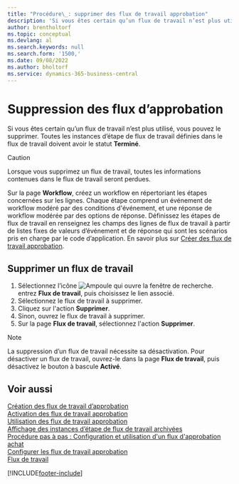 ```yaml
---
title: "Procédure\_: supprimer des flux de travail approbation"
description: 'Si vous êtes certain qu’un flux de travail n’est plus utilisé, vous pouvez le supprimer. Toutes les instances d’étape de flux de travail définies dans leflux de travail doivent avoir le statut **Terminé**.'
author: brentholtorf
ms.topic: conceptual
ms.devlang: al
ms.search.keywords: null
ms.search.form: '1500,'
ms.date: 09/08/2022
ms.author: bholtorf
ms.service: dynamics-365-business-central
---
```

# Suppression des flux d’approbation

Si vous êtes certain qu’un flux de travail n’est plus utilisé, vous pouvez le supprimer. Toutes les instances d’étape de flux de travail définies dans le flux de travail doivent avoir le statut **Terminé**.

> [!CAUTION]
> Lorsque vous supprimez un flux de travail, toutes les informations contenues dans le flux de travail seront perdues.

Sur la page **Workflow**, créez un workflow en répertoriant les étapes concernées sur les lignes. Chaque étape comprend un événement de workflow modéré par des conditions d'événement, et une réponse de workflow modérée par des options de réponse. Définissez les étapes de flux de travail en renseignez les champs des lignes de flux de travail à partir de listes fixes de valeurs d’événement et de réponse qui sont les scénarios pris en charge par le code d’application. En savoir plus sur [Créer des flux de travail approbation](across-how-to-create-workflows.md).

## Supprimer un flux de travail

1. Sélectionnez l’icône ![Ampoule qui ouvre la fenêtre de recherche.](media/ui-search/search_small.png "Dites-moi ce que vous voulez faire") entrez **Flux de travail**, puis choisissez le lien associé.
2. Sélectionnez le flux de travail à supprimer.
3. Cliquez sur l'action **Supprimer**.
4. Sinon, ouvrez le flux de travail à supprimer.
5. Sur la page **Flux de travail**, sélectionnez l'action **Supprimer**.

> [!NOTE]
> La suppression d’un flux de travail nécessite sa désactivation. Pour désactiver un flux de travail, ouvrez-le dans la page **Flux de travail**, puis désactivez le bouton à bascule **Activé**.

## Voir aussi

[Création des flux de travail d’approbation](across-how-to-create-workflows.md)  
[Activation des flux de travail approbation](across-how-to-enable-workflows.md)  
[Utilisation des flux de travail approbation](across-use-workflows.md)  
[Affichage des instances d’étape de flux de travail archivées](across-how-to-view-archived-workflow-step-instances.md)  
[Procédure pas à pas : Configuration et utilisation d'un flux d'approbation achat](walkthrough-setting-up-and-using-a-purchase-approval-workflow.md)  
[Configurer les flux de travail approbation](across-set-up-workflows.md)  
[Flux de travail](across-workflow.md)  

[!INCLUDE[footer-include](includes/footer-banner.md)]
